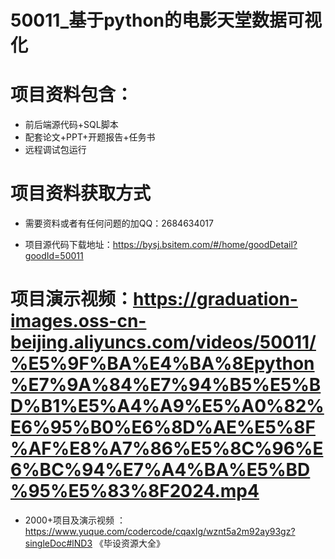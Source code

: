  #  50011_基于python的电影天堂数据可视化
 
 #  项目资料包含：
 *  前后端源代码+SQL脚本
 *  配套论文+PPT+开题报告+任务书
 *  远程调试包运行

 #  项目资料获取方式
 *  需要资料或者有任何问题的加QQ：2684634017

 *  项目源代码下载地址：https://bysj.bsitem.com/#/home/goodDetail?goodId=50011
   
 #  项目演示视频：https://graduation-images.oss-cn-beijing.aliyuncs.com/videos/50011/%E5%9F%BA%E4%BA%8Epython%E7%9A%84%E7%94%B5%E5%BD%B1%E5%A4%A9%E5%A0%82%E6%95%B0%E6%8D%AE%E5%8F%AF%E8%A7%86%E5%8C%96%E6%BC%94%E7%A4%BA%E5%BD%95%E5%83%8F2024.mp4
          
 *  2000+项目及演示视频 ：https://www.yuque.com/codercode/cqaxlg/wznt5a2m92ay93gz?singleDoc#lND3 《毕设资源大全》
   

